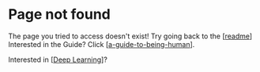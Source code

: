 ---
---

# Page not found

The page you tried to access doesn't exist! Try going back to the [[readme]]
Interested in the Guide? Click [[a-guide-to-being-human]].

Interested in [[Deep Learning]]?

[//begin]: # "Autogenerated link references for markdown compatibility"
[readme]: readme "Welcome to my Thoughts!"
[a-guide-to-being-human]: Guide-to-being-human/a-guide-to-being-human "A guide to being human"
[Deep Learning]: deep-learning "Deep Learning"
[//end]: # "Autogenerated link references"